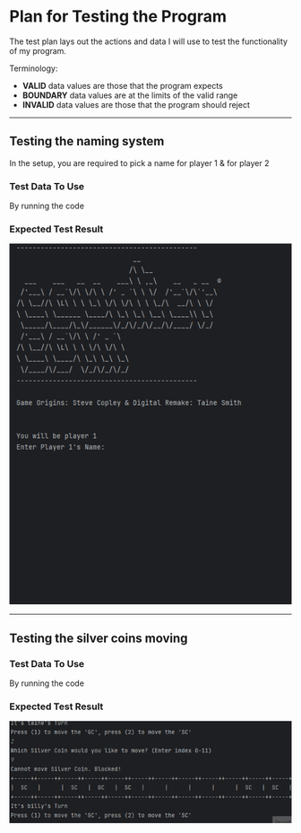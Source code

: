 # Plan for Testing the Program

The test plan lays out the actions and data I will use to test the functionality of my program.

Terminology:

- **VALID** data values are those that the program expects
- **BOUNDARY** data values are at the limits of the valid range
- **INVALID** data values are those that the program should reject

---

## Testing the naming system

In the setup, you are required to pick a name for player 1 & for player 2

### Test Data To Use

By running the code

### Expected Test Result

 ![Animation.3.gif](screenshots/Animation.3.gif)

---

## Testing the silver coins moving



### Test Data To Use

By running the code

### Expected Test Result


![Animation.4.gif](screenshots/Animation.4.gif)


